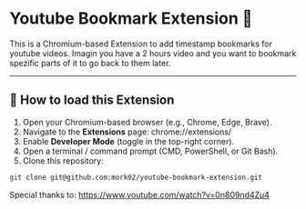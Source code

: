 # Youtube Bookmark Extension 🔖

This is a Chromium-based Extension to add timestamp bookmarks for youtube videos. 
Imagin you have a 2 hours video and you want to bookmark spezific parts of it to go back to them later.

---

## 🚀 How to load this Extension

1. Open your Chromium-based browser (e.g., Chrome, Edge, Brave).  
2. Navigate to the **Extensions** page:  chrome://extensions/
4. Enable **Developer Mode** (toggle in the top-right corner).  
5. Open a terminal / command prompt (CMD, PowerShell, or Git Bash).  
6. Clone this repository:  
```bash
git clone git@github.com:mork02/youtube-bookmark-extension.git
```

Special thanks to: https://www.youtube.com/watch?v=0n809nd4Zu4
